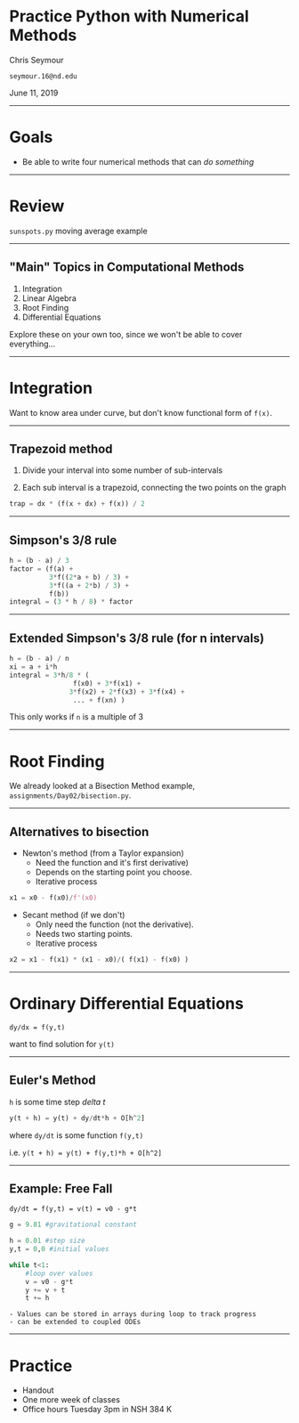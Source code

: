 # Practice Python with Numerical Methods

Chris Seymour

`seymour.16@nd.edu`

June 11, 2019

---

# Goals

* Be able to write four numerical methods that can *do something*

---

# Review 

`sunspots.py` moving average example

---

## "Main" Topics in Computational Methods

1. Integration
1. Linear Algebra
1. Root Finding
1. Differential Equations

Explore these on your own too, since we won't be able to cover everything...

---


# Integration

Want to know area under curve, but don't know functional form of `f(x)`.

---

## Trapezoid method

1. Divide your interval into some number of sub-intervals

1. Each sub interval is a trapezoid, connecting the two points on the graph

```python
trap = dx * (f(x + dx) + f(x)) / 2
```

---

## Simpson's 3/8 rule

```python
h = (b - a) / 3
factor = (f(a) +
          3*f((2*a + b) / 3) +
          3*f((a + 2*b) / 3) +
          f(b))
integral = (3 * h / 8) * factor
```

---

## Extended Simpson's 3/8 rule (for n intervals)

```python
h = (b - a) / n
xi = a + i*h
integral = 3*h/8 * (
                f(x0) + 3*f(x1) + 
               3*f(x2) + 2*f(x3) + 3*f(x4) +
                ... + f(xn) )
```
This only works if `n` is a multiple of 3

---

# Root Finding

We already looked at a Bisection Method example,
	`assignments/Day02/bisection.py`.

---

## Alternatives to bisection

- Newton's method (from a Taylor expansion)
	- Need the function and it's first derivative)
	- Depends on the starting point you choose.
	- Iterative process
```python
x1 = x0 - f(x0)/f'(x0)
```

- Secant method (if we don't)
	- Only need the function (not the derivative).
	- Needs two starting points.
	- Iterative process
```python
x2 = x1 - f(x1) * (x1 - x0)/( f(x1) - f(x0) )
```

---

# Ordinary Differential Equations

`dy/dx = f(y,t)`

want to find solution for `y(t)`

---

## Euler's Method

`h` is some time step *delta t*

```python
y(t + h) = y(t) + dy/dt*h + O[h^2] 
```

where `dy/dt` is some function `f(y,t)`

i.e. `y(t + h) = y(t) + f(y,t)*h + O[h^2]`

---
## Example: Free Fall

`dy/dt = f(y,t) = v(t) = v0 - g*t`

```python
g = 9.81 #gravitational constant

h = 0.01 #step size
y,t = 0,0 #initial values

while t<1:
	#loop over values
	v = v0 - g*t
	y += v + t
	t += h
```

	- Values can be stored in arrays during loop to track progress
	- can be extended to coupled ODEs

---

# Practice

* Handout
* One more week of classes
* Office hours Tuesday 3pm in NSH 384 K
